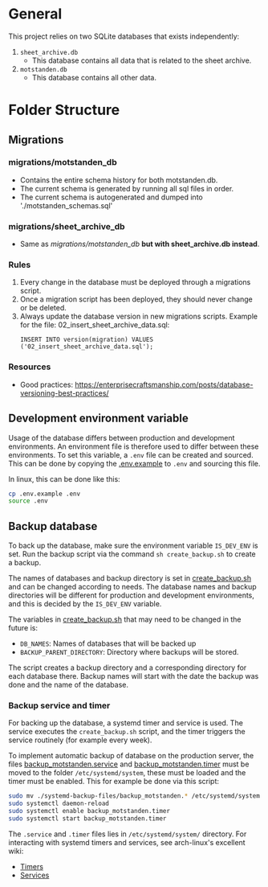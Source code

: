# General

This project relies on two SQLite databases that exists independently:
1. `sheet_archive.db`
     - This database contains all data that is related to the sheet archive.
2. `motstanden.db`
     - This database contains all other data. 

# Folder Structure

## Migrations
### migrations/motstanden_db
 - Contains the entire schema history for both motstanden.db.
 - The current schema is generated by running all sql files in order.
 - The current schema is autogenerated and dumped into './motstanden_schemas.sql'

### migrations/sheet_archive_db
 - Same as *migrations/motstanden_db* **but with sheet_archive.db instead**. 
### Rules
 1. Every change in the database must be deployed through a migrations script.
 2. Once a migration script has been deployed, they should never change or be deleted.
 3. Always update the database version in new migrations scripts. Example for the file: 02_insert_sheet_archive_data.sql:
      ```
      INSERT INTO version(migration) VALUES 
      ('02_insert_sheet_archive_data.sql');
      ``` 

 ### Resources
  - Good practices: https://enterprisecraftsmanship.com/posts/database-versioning-best-practices/

## Development environment variable
Usage of the database differs between production and development environments. An environment file is therefore used to differ between these environments. To set this variable, a `.env` file can be created and sourced.
This can be done by copying the [.env.example](.env.example) to `.env` and sourcing this file.

In linux, this can be done like this:
```sh
cp .env.example .env
source .env
```

## Backup database
To back up the database, make sure the environment variable `IS_DEV_ENV` is set.
Run the backup script via the command `sh create_backup.sh` to create a backup.

The names of databases and backup directory is set in [create_backup.sh](./create_backup.sh) and can be changed according to needs. 
The database names and backup directories will be different for production and development environments, and this is decided by the `IS_DEV_ENV` variable.

The variables in [create_backup.sh](./create_backup.sh) that may need to be changed in the future is:
- `DB_NAMES`: Names of databases that will be backed up
- `BACKUP_PARENT_DIRECTORY`: Directory where backups will be stored.

The script creates a backup directory and a corresponding directory for each database there. Backup names will start with the date the backup was done and the name of the database.

### Backup service and timer
For backing up the database, a systemd timer and service is used. The service executes the `create_backup.sh` script, and the timer triggers the service routinely (for example every week).

To implement automatic backup of database on the production server, the files [backup_motstanden.service](./systemd-backup-files/backup_motstanden.service) and [backup_motstanden.timer](./systemd-backup-files/backup_motstanden.timer) must be moved to the folder `/etc/systemd/system`, these must be loaded and the timer must be enabled.
This for example be done via this script:
```sh
sudo mv ./systemd-backup-files/backup_motstanden.* /etc/systemd/system
sudo systemctl daemon-reload
sudo systemctl enable backup_motstanden.timer
sudo systemctl start backup_motstanden.timer
```

The `.service` and `.timer` files lies in `/etc/systemd/system/` directory. 
For interacting with systemd timers and services, see arch-linux's excellent wiki:
- [Timers](https://wiki.archlinux.org/title/Systemd/Timers)
- [Services](https://wiki.archlinux.org/title/Systemd)
